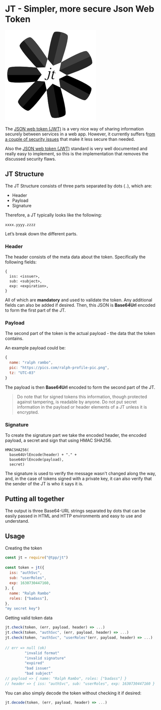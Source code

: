 # JT - Simpler, more secure Json Web Token

![icon](./jt.png)

The [JSON web token (JWT)](https://jwt.io/) is a very nice way of sharing information securely between services in a web app. However, it currently suffers f[rom a couple of security issues](https://auth0.com/blog/critical-vulnerabilities-in-json-web-token-libraries/) that make it less secure than needed.

Also the [JSON web token (JWT)](https://jwt.io/) standard is very well documented and really easy to implement, so this is the implementation that removes the discussed security flaws.

## JT Structure

The JT Structure consists of three parts separated by dots (`.`), which are:

* Header
* Payload
* Signature

Therefore, a JT typically looks like the following:

`xxxx.yyyy.zzzz`

Let’s break down the different parts.

### Header

The header consists of the meta data about the token. Specifically the following fields:

```
{
  iss: <issuer>,
  sub: <subject>,
  exp: <expiration>,
}
```

All of which are **mandatory** and used to validate the token. Any additional fields can also be added if desired. Then, this JSON is **Base64Url** encoded to form the first part of the JT.

### Payload

The second part of the token is the actual payload - the data that the token contains.

An example payload could be:

```javascript
{
  name: "ralph rambo",
  pic: "https://pics.com/ralph-profile-pic.png",
  tz: "UTC−03"
}
```

The payload is then **Base64Url** encoded to form the second part of the JT.

> Do note that for signed tokens this information, though protected against tampering, is readable by anyone. Do not put secret information in the payload or header elements of a JT unless it is encrypted.

### Signature

To create the signature part we take the encoded header, the encoded payload, a secret and sign that using HMAC SHA256.

```
HMACSHA256(
  base64UrlEncode(header) + "." +
  base64UrlEncode(payload),
  secret)
```

The signature is used to verify the message wasn't changed along the way, and, in the case of tokens signed with a private key, it can also verify that the sender of the JT is who it says it is.

## Putting all together

The output is three Base64-URL strings separated by dots that can be easily passed in HTML and HTTP environments and easy to use and understand.

## Usage

Creating the token

```javascript
const jt = require("@tpp/jt")

const token = jt({
  iss: "authSvc",
  sub: "userRoles",
  exp: 1630730447160,
}, {
  name: "Ralph Rambo"
  roles: ["badass"],
},
"my secret key")
```

Getting valid token data

```javascript
jt.check(token, (err, payload, header) => ...)
jt.check(token, "authSvc", (err, payload, header) => ...)
jt.check(token, "authSvc", "userRoles"(err, payload, header) => ...)

// err => null (ok)
         "invalid format"
         "invalid signature"
         "expired"
         "bad issuer"
         "bad subject"
// payload => { name: "Ralph Rambo", roles: ["badass"] }
// header => { iss: "authSvc", sub: "userRoles", exp: 1630730447160 }
```

You can also simply decode the token without checking it if desired:

```javascript
jt.decode(token, (err, payload, header) => ...)
```

